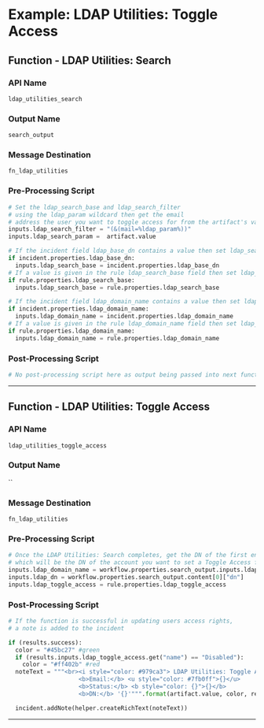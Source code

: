 <!--
    DO NOT MANUALLY EDIT THIS FILE
    THIS FILE IS AUTOMATICALLY GENERATED WITH resilient-sdk codegen
    Generated with resilient-sdk v48.0.4034
-->

# Example: LDAP Utilities: Toggle Access

## Function - LDAP Utilities: Search

### API Name
`ldap_utilities_search`

### Output Name
`search_output`

### Message Destination
`fn_ldap_utilities`

### Pre-Processing Script
```python
# Set the ldap_search_base and ldap_search_filter
# using the ldap_param wildcard then get the email
# address the user you want to toggle access for from the artifact's value
inputs.ldap_search_filter = "(&(mail=%ldap_param%))"
inputs.ldap_search_param =  artifact.value

# If the incident field ldap_base_dn contains a value then set ldap_search_base to that value
if incident.properties.ldap_base_dn:
  inputs.ldap_search_base = incident.properties.ldap_base_dn
# If a value is given in the rule ldap_search_base field then set ldap_search_base to that value
if rule.properties.ldap_search_base:
  inputs.ldap_search_base = rule.properties.ldap_search_base

# If the incident field ldap_domain_name contains a value then set ldap_domain_name to that value
if incident.properties.ldap_domain_name:
  inputs.ldap_domain_name = incident.properties.ldap_domain_name
# If a value is given in the rule ldap_domain_name field then set ldap_domain_name to that value
if rule.properties.ldap_domain_name:
  inputs.ldap_domain_name = rule.properties.ldap_domain_name
```

### Post-Processing Script
```python
# No post-processing script here as output being passed into next function
```

---

## Function - LDAP Utilities: Toggle Access

### API Name
`ldap_utilities_toggle_access`

### Output Name
``

### Message Destination
`fn_ldap_utilities`

### Pre-Processing Script
```python
# Once the LDAP Utilities: Search completes, get the DN of the first entry
# which will be the DN of the account you want to set a Toggle Access for
inputs.ldap_domain_name = workflow.properties.search_output.inputs.ldap_domain_name
inputs.ldap_dn = workflow.properties.search_output.content[0]["dn"]
inputs.ldap_toggle_access = rule.properties.ldap_toggle_access
```

### Post-Processing Script
```python
# If the function is successful in updating users access rights,
# a note is added to the incident

if (results.success):
  color = "#45bc27" #green
  if (results.inputs.ldap_toggle_access.get("name") == "Disabled"):
    color = "#ff402b" #red
  noteText = """<br><i style="color: #979ca3"> LDAP Utilities: Toggle Access workflow <u>complete</u>:</i>
                    <b>Email:</b> <u style="color: #7fb0ff">{}</u>
                    <b>Status:</b> <b style="color: {}">{}</b>
                    <b>DN:</b> '{}'""".format(artifact.value, color, results.inputs.ldap_toggle_access.name, results.inputs.ldap_dn)

  incident.addNote(helper.createRichText(noteText))
```

---

